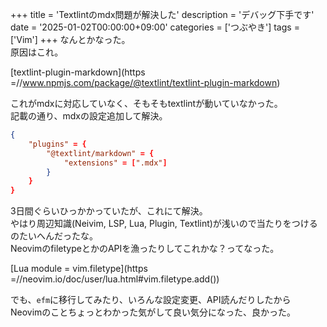 +++
title = 'Textlintのmdx問題が解決した'
description = 'デバッグ下手です'
date = '2025-01-02T00:00:00+09:00'
categories = ['つぶやき']
tags = ['Vim']
+++
なんとかなった。  
原因はこれ。

[textlint-plugin-markdown](https =//www.npmjs.com/package/@textlint/textlint-plugin-markdown)  
  
これがmdxに対応していなく、そもそもtextlintが動いていなかった。  
記載の通り、mdxの設定追加して解決。  
```json
{
    "plugins" = {
        "@textlint/markdown" = {
            "extensions" = [".mdx"]
        }
    }
}
```


3日間ぐらいひっかかっていたが、これにて解決。  
やはり周辺知識(Neivim, LSP, Lua, Plugin, Textlint)が浅いので当たりをつけるのたいへんだったな。  
NeovimのfiletypeとかのAPIを漁ったりしてこれかな？ってなった。

[Lua module = vim.filetype](https =//neovim.io/doc/user/lua.html#vim.filetype.add())  
  
でも、`efm`に移行してみたり、いろんな設定変更、API読んだりしたから  
Neovimのことちょっとわかった気がして良い気分になった、良かった。

